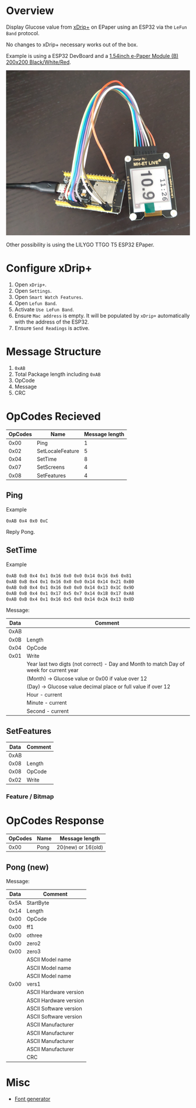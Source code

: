 # Overview
Display Glucose value from [xDrip+](https://github.com/NightscoutFoundation/xDrip) on EPaper using an ESP32 via the `LeFun Band` protocol.

No changes to xDrip+ necessary works out of the box.

Example is using a ESP32 DevBoard and a [1.54inch e-Paper Module (B) 200x200 Black/White/Red](https://www.waveshare.com/wiki/1.54inch_e-Paper_Module_(B)).

![ESP32 DevBoard with e-Paper Module (B)](images/ESP32_epaper_xdrip.png "ESP32 DevBoard with e-Paper Module (B)")

Other possibility is using the LILYGO TTGO T5 ESP32 EPaper.

# Configure xDrip+
1. Open `xDrip+`.
2. Open `Settings`.
3. Open `Smart Watch Features`.
4. Open `Lefun Band`.
5. Activate `Use LeFun Band`.
6. Ensure `Mac address` is empty. It will be populated by `xDrip+` automatically with the address of the ESP32.
7. Ensure `Send Readings` is active.

# Message Structure
1. `0xAB`
2. Total Package length including `0xAB`
3. OpCode
4. Message
5. CRC

# OpCodes Recieved

| OpCodes | Name | Message length |
|---------|------|----------------|
| 0x00    | Ping | 1 |
| 0x02    | SetLocaleFeature | 5 |
| 0x04    | SetTime | 8 |
| 0x07    | SetScreens | 4 |
| 0x08    | SetFeatures | 4 |

## Ping
Example
```
0xAB 0x4 0x0 0xC
```
Reply Pong.

## SetTime
Example
```
0xAB 0xB 0x4 0x1 0x16 0x0 0x0 0x14 0x16 0x6 0x81
0xAB 0xB 0x4 0x1 0x16 0x0 0x0 0x14 0x14 0x21 0xB0
0xAB 0xB 0x4 0x1 0x16 0x0 0x0 0x14 0x13 0x1C 0x9D
0xAB 0xB 0x4 0x1 0x17 0x5 0x7 0x14 0x1B 0x17 0xA8
0xAB 0xB 0x4 0x1 0x16 0x5 0x8 0x14 0x2A 0x13 0x8D
```

Message:

| Data | Comment |
|------|---------|
| 0xAB |  |
| 0x0B | Length |
| 0x04 | OpCode |
| 0x01 | Write |
|      | Year last two digts (not correct) - Day and Month to match Day of week for current year |
|      | (Month) -> Glucose value or 0x00 if value over 12 |
|      | (Day) -> Glucose value decimal place or full value if over 12 |
|      | Hour - current |
|      | Minute - current |
|      | Second - current |

## SetFeatures

| Data | Comment |
|------|---------|
| 0xAB |  |
| 0x08 | Length |
| 0x08 | OpCode |
| 0x02 | Write |

### Feature / Bitmap	


# OpCodes Response

| OpCodes | Name | Message length |
|---------|------|----------------|
| 0x00    | Pong | 20(new) or 16(old) |

## Pong (new)
Message:

| Data | Comment |
|------|---------|
| 0x5A | StartByte |
| 0x14 | Length |
| 0x00 | OpCode |
| 0x00 | ff1 |
| 0x00 | othree |
| 0x00 | zero2 |
| 0x00 | zero3 |
|      | ASCII Model name |
|      | ASCII Model name |
|      | ASCII Model name |
| 0x00 | vers1 |
|      | ASCII Hardware version |
|      | ASCII Hardware version |
|      | ASCII Software version |
|      | ASCII Software version |
|      | ASCII Manufacturer |
|      | ASCII Manufacturer |
|      | ASCII Manufacturer |
|      | ASCII Manufacturer |
|      | CRC |

# Misc
- [Font generator](https://rop.nl/truetype2gfx/)